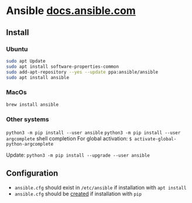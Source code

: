 # Ansible [docs.ansible.com](https://docs.ansible.com/ansible/latest/installation_guide/intro_installation.html)

## Install

### Ubuntu

```zsh
sudo apt Update
sudo apt install software-properties-common
sudo add-apt-repository --yes --update ppa:ansible/ansible
sudo apt install ansible
```
### MacOs
``` zsh
brew install ansible
```

### Other systems

`python3 -m pip install --user ansible`
`python3 -m pip install --user argcomplete` shell completion
For global activation: `$ activate-global-python-argcomplete`

Update: `python3 -m pip install --upgrade --user ansible`



## Configuration
* `ansible.cfg` should exist in `/etc/ansible` if installation with  `apt install`
* `ansible.cfg` should be [created](https://github.com/ansible/ansible/blob/devel/examples/ansible.cfg) if installation with `pip` 
